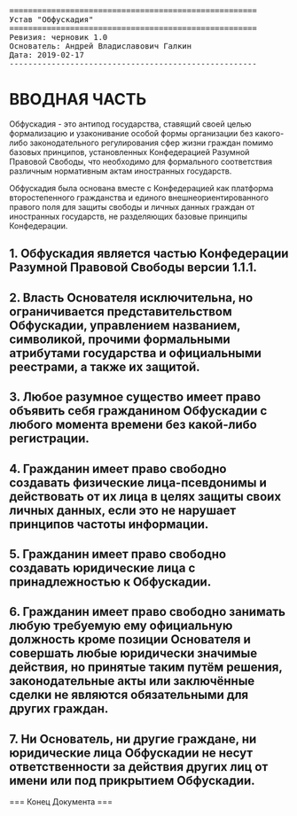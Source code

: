 <pre>
=====================================================
Устав "Обфускадия"
=====================================================
Ревизия: черновик 1.0
Основатель: Андрей Владиславович Галкин
Дата: 2019-02-17
-----------------------------------------------------
</pre>

# ВВОДНАЯ ЧАСТЬ

Обфускадия - это антипод государства, ставящий своей целью формализацию и узаконивание особой формы организации без какого-либо законодательного регулирования сфер жизни граждан помимо базовых принципов, установленных Конфедерацией Разумной Правовой Свободы, что необходимо для формального соответствия различным нормативным актам иностранных государств.

Обфускадия была основана вместе с Конфедерацией как платформа второстепенного гражданства и единого внешнеориентированного правого поля для защиты свободы и личных данных граждан от иностранных государств, не разделяющих базовые принципы Конфедерации.

## 1. Обфускадия является частью Конфедерации Разумной Правовой Свободы версии 1.1.1.

## 2. Власть Основателя исключительна, но ограничивается представительством Обфускадии, управлением названием, символикой, прочими формальными атрибутами государства и официальными реестрами, а также их защитой.

## 3. Любое разумное существо имеет право объявить себя гражданином Обфускадии с любого момента времени без какой-либо регистрации.

## 4. Гражданин имеет право свободно создавать физические лица-псевдонимы и действовать от их лица в целях защиты своих личных данных, если это не нарушает принципов частоты информации.

## 5. Гражданин имеет право свободно создавать юридические лица с принадлежностью к Обфускадии.

## 6. Гражданин имеет право свободно занимать любую требуемую ему официальную должность кроме позиции Основателя и совершать любые юридически значимые действия, но принятые таким путём решения, законодательные акты или заключённые сделки не являются обязательными для других граждан.

## 7. Ни Основатель, ни другие граждане, ни юридические лица Обфускадии не несут ответственности за действия других лиц от имени или под прикрытием Обфускадии.

=== Конец Документа ===
